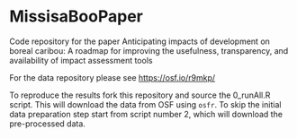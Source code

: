 # MissisaBooPaper
Code repository for the paper Anticipating impacts of development on boreal caribou: A roadmap for improving the usefulness, transparency, and availability of impact assessment tools

For the data repository please see https://osf.io/r9mkp/

To reproduce the results fork this repository and source the 0_runAll.R script. This will download the data from OSF using `osfr`. To skip the initial data preparation step start from script number 2, which will download the pre-processed data.  
